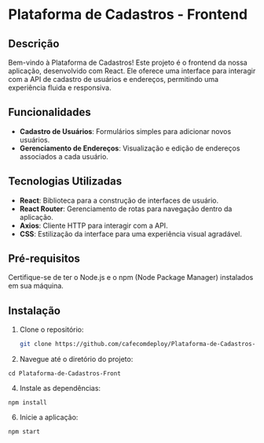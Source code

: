 # Plataforma de Cadastros - Frontend

## Descrição

Bem-vindo à Plataforma de Cadastros! Este projeto é o frontend da nossa aplicação, desenvolvido com React. Ele oferece uma interface para interagir com a API de cadastro de usuários e endereços, permitindo uma experiência fluida e responsiva.

## Funcionalidades

- **Cadastro de Usuários**: Formulários simples para adicionar novos usuários.
- **Gerenciamento de Endereços**: Visualização e edição de endereços associados a cada usuário.

## Tecnologias Utilizadas

- **React**: Biblioteca para a construção de interfaces de usuário.
- **React Router**: Gerenciamento de rotas para navegação dentro da aplicação.
- **Axios**: Cliente HTTP para interagir com a API.
- **CSS**: Estilização da interface para uma experiência visual agradável.

## Pré-requisitos

Certifique-se de ter o Node.js e o npm (Node Package Manager) instalados em sua máquina.

## Instalação

1. Clone o repositório:

   ```bash
   git clone https://github.com/cafecomdeploy/Plataforma-de-Cadastros-Front.git

2. Navegue até o diretório do projeto:
```
cd Plataforma-de-Cadastros-Front
```
4. Instale as dependências:
```
npm install
```

6. Inicie a aplicação:
```
npm start
```

